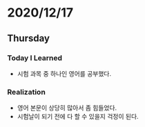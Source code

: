 # 2020/12/17

## Thursday

### Today I Learned

* 시험 과목 중 하나인 영어를 공부했다.

### Realization

* 영어 본문이 상당히 많아서 좀 힘들었다.
* 시험날이 되기 전에 다 할 수 있을지 걱정이 된다.
